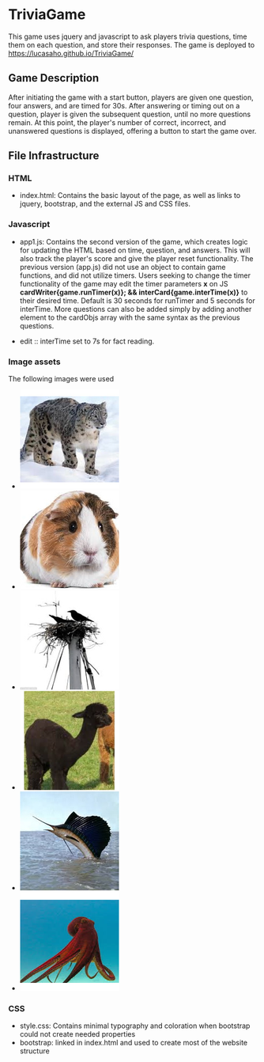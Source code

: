 # TriviaGame
This game uses jquery and javascript to ask players trivia questions, time them on each question, and store their responses. The game is deployed to https://lucasaho.github.io/TriviaGame/


## Game Description
After initiating the game with a start button, players are given one question, four answers, and are timed for 30s. After answering or timing out on a question, player is given the subsequent question, until no more questions remain. At this point, the player's number of correct, incorrect, and unanswered questions is displayed, offering a button to start the game over. 

## File Infrastructure
### HTML
* index.html: Contains the basic layout of the page, as well as links to jquery, bootstrap, and the external JS and CSS files.

### Javascript
* app1.js: Contains the second version of the game, which creates logic for updating the HTML based on time, question, and answers. This will also track the player's score and give the player reset functionality. The previous version (app.js) did not use an object to contain game functions, and did not utilize timers. Users seeking to change the timer functionality of the game may edit the timer parameters **x** on JS **cardWriter{game.runTimer(x)}; && interCard{game.interTime(x)}** to their desired time. Default is 30 seconds for runTimer and 5 seconds for interTime. More questions can also be added simply by adding another element to the cardObjs array with the same syntax as the previous questions. 

* edit :: interTime set to 7s for fact reading. 

### Image assets 
The following images were used
* ![Image of Leopard](https://github.com/LucasAho/TriviaGame/blob/master/assets/images/leopard.jpg)
* ![Image of Pig](https://github.com/LucasAho/TriviaGame/blob/master/assets/images/pig.jpg)
* ![Image of Crow](https://github.com/LucasAho/TriviaGame/blob/master/assets/images/crow.jpg)
* ![Image of Llama](https://github.com/LucasAho/TriviaGame/blob/master/assets/images/llama.jpg)
* ![Image of Sailfish](https://github.com/LucasAho/TriviaGame/blob/master/assets/images/sail.jpg)
* ![Image of Octopus](https://github.com/LucasAho/TriviaGame/blob/master/assets/images/octo.jpg)

### CSS
* style.css: Contains minimal typography and coloration when bootstrap could not create needed properties
* bootstrap: linked in index.html and used to create most of the website structure


